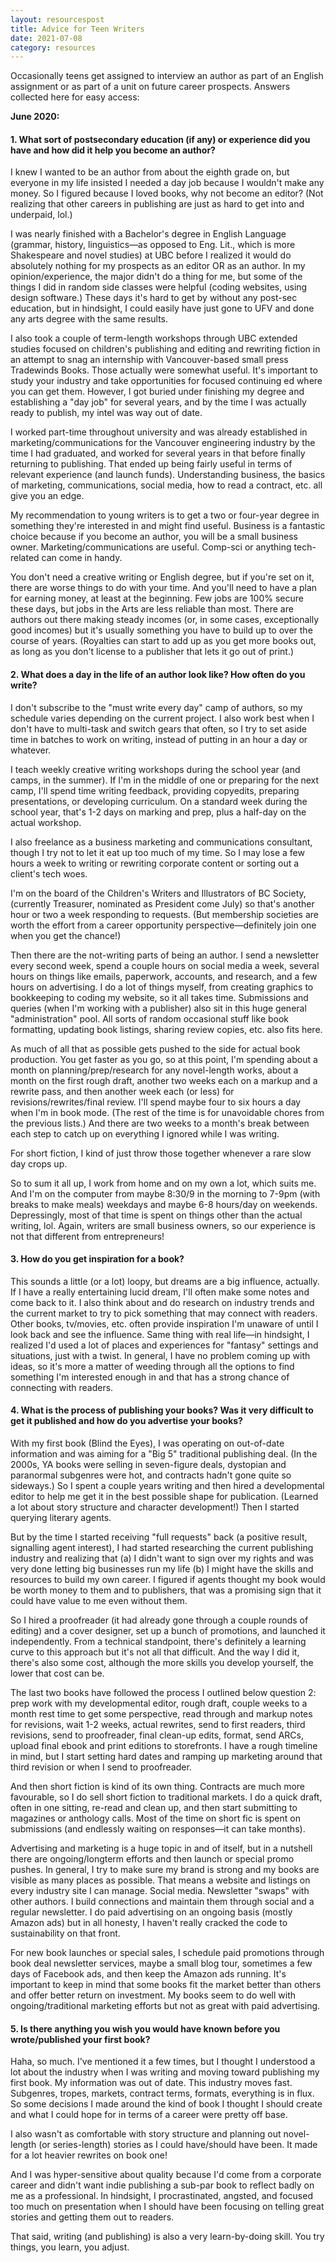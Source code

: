 ```yaml
---
layout: resourcespost
title: Advice for Teen Writers
date: 2021-07-08
category: resources
---
```


Occasionally teens get assigned to interview an author as part of an English assignment or as part of a unit on future career prospects. Answers collected here for easy access:

**June 2020:**

#### 1. What sort of postsecondary education (if any) or experience did you have and how did it help you become an author?

I knew I wanted to be an author from about the eighth grade on, but everyone in my life insisted I needed a day job because I wouldn't make any money. So I figured because I loved books, why not become an editor? (Not realizing that other careers in publishing are just as hard to get into and underpaid, lol.) 

I was nearly finished with a Bachelor's degree in English Language (grammar, history, linguistics—as opposed to Eng. Lit., which is more Shakespeare and novel studies) at UBC before I realized it would do absolutely nothing for my prospects as an editor OR as an author. In my opinion/experience, the major didn't do a thing for me, but some of the things I did in random side classes were helpful (coding websites, using design software.) These days it's hard to get by without any post-sec education, but in hindsight, I could easily have just gone to UFV and done any arts degree with the same results.

I also took a couple of term-length workshops through UBC extended studies focused on children's publishing and editing and rewriting fiction in an attempt to snag an internship with Vancouver-based small press Tradewinds Books. Those actually were somewhat useful. It's important to study your industry and take opportunities for focused continuing ed where you can get them. However, I got buried under finishing my degree and establishing a "day job" for several years, and by the time I was actually ready to publish, my intel was way out of date.

I worked part-time throughout university and was already established in marketing/communications for the Vancouver engineering industry by the time I had graduated, and worked for several years in that before finally returning to publishing. That ended up being fairly useful in terms of relevant experience (and launch funds). Understanding business, the basics of marketing, communications, social media, how to read a contract, etc. all give you an edge.

My recommendation to young writers is to get a two or four-year degree in something they're interested in and might find useful. Business is a fantastic choice because if you become an author, you will be a small business owner. Marketing/communications are useful. Comp-sci or anything tech-related can come in handy.

You don't need a creative writing or English degree, but if you're set on it, there are worse things to do with your time. And you'll need to have a plan for earning money, at least at the beginning. Few jobs are 100% secure these days, but jobs in the Arts are less reliable than most. There are authors out there making steady incomes (or, in some cases, exceptionally good incomes) but it's usually something you have to build up to over the course of years. (Royalties can start to add up as you get more books out, as long as you don't license to a publisher that lets it go out of print.)

#### 2. What does a day in the life of an author look like? How often do you write?

I don't subscribe to the "must write every day" camp of authors, so my schedule varies depending on the current project. I also work best when I don't have to multi-task and switch gears that often, so I try to set aside time in batches to work on writing, instead of putting in an hour a day or whatever.

I teach weekly creative writing workshops during the school year (and camps, in the summer). If I'm in the middle of one or preparing for the next camp, I'll spend time writing feedback, providing copyedits, preparing presentations, or developing curriculum. On a standard week during the school year, that's 1-2 days on marking and prep, plus a half-day on the actual workshop.

I also freelance as a business marketing and communications consultant, though I try not to let it eat up too much of my time. So I may lose a few hours a week to writing or rewriting corporate content or sorting out a client's tech woes.

I'm on the board of the Children's Writers and Illustrators of BC Society, (currently Treasurer, nominated as President come July) so that's another hour or two a week responding to requests. (But membership societies are worth the effort from a career opportunity perspective—definitely join one when you get the chance!)

Then there are the not-writing parts of being an author. I send a newsletter every second week, spend a couple hours on social media a week, several hours on things like emails, paperwork, accounts, and research, and a few hours on advertising. I do a lot of things myself, from creating graphics to bookkeeping to coding my website, so it all takes time. Submissions and queries (when I'm working with a publisher) also sit in this huge general "administration" pool. All sorts of random occasional stuff like book formatting, updating book listings, sharing review copies, etc. also fits here.

As much of all that as possible gets pushed to the side for actual book production. You get faster as you go, so at this point, I'm spending about a month on planning/prep/research for any novel-length works, about a month on the first rough draft, another two weeks each on a markup and a rewrite pass, and then another week each (or less) for revisions/rewrites/final review. I'll spend maybe four to six hours a day when I'm in book mode. (The rest of the time is for unavoidable chores from the previous lists.) And there are two weeks to a month's break between each step to catch up on everything I ignored while I was writing.

For short fiction, I kind of just throw those together whenever a rare slow day crops up.

So to sum it all up, I work from home and on my own a lot, which suits me. And I'm on the computer from maybe 8:30/9 in the morning to 7-9pm (with breaks to make meals) weekdays and maybe 6-8 hours/day on weekends. Depressingly, most of that time is spent on things other than the actual writing, lol. Again, writers are small business owners, so our experience is not that different from entrepreneurs!

#### 3. How do you get inspiration for a book?

This sounds a little (or a lot) loopy, but dreams are a big influence, actually. If I have a really entertaining lucid dream, I'll often make some notes and come back to it. I also think about and do research on industry trends and the current market to try to pick something that may connect with readers. Other books, tv/movies, etc. often provide inspiration I'm unaware of until I look back and see the influence. Same thing with real life—in hindsight, I realized I'd used a lot of places and experiences for "fantasy" settings and situations, just with a twist. In general, I have no problem coming up with ideas, so it's more a matter of weeding through all the options to find something I'm interested enough in and that has a strong chance of connecting with readers.

#### 4. What is the process of publishing your books? Was it very difficult to get it published and how do you advertise your books?

With my first book (Blind the Eyes), I was operating on out-of-date information and was aiming for a "Big 5" traditional publishing deal. (In the 2000s, YA books were selling in seven-figure deals, dystopian and paranormal subgenres were hot, and contracts hadn't gone quite so sideways.) So I spent a couple years writing and then hired a developmental editor to help me get it in the best possible shape for publication. (Learned a lot about story structure and character development!) Then I started querying literary agents.

But by the time I started receiving "full requests" back (a positive result, signalling agent interest), I had started researching the current publishing industry and realizing that (a) I didn't want to sign over my rights and was very done letting big businesses run my life (b) I might have the skills and resources to build my own career. I figured if agents thought my book would be worth money to them and to publishers, that was a promising sign that it could have value to me even without them.

So I hired a proofreader (it had already gone through a couple rounds of editing) and a cover designer, set up a bunch of promotions, and launched it independently. From a technical standpoint, there's definitely a learning curve to this approach but it's not all that difficult. And the way I did it, there's also some cost, although the more skills you develop yourself, the lower that cost can be.

The last two books have followed the process I outlined below question 2: prep work with my developmental editor, rough draft, couple weeks to a month rest time to get some perspective, read through and markup notes for revisions, wait 1-2 weeks, actual rewrites, send to first readers, third revisions, send to proofreader, final clean-up edits, format, send ARCs, upload final ebook and print editions to storefronts. I have a rough timeline in mind, but I start setting hard dates and ramping up marketing around that third revision or when I send to proofreader.

And then short fiction is kind of its own thing. Contracts are much more favourable, so I do sell short fiction to traditional markets. I do a quick draft, often in one sitting, re-read and clean up, and then start submitting to magazines or anthology calls. Most of the time on short fic is spent on submissions (and endlessly waiting on responses—it can take months).

Advertising and marketing is a huge topic in and of itself, but in a nutshell there are ongoing/longterm efforts and then launch or special promo pushes. In general, I try to make sure my brand is strong and my books are visible as many places as possible. That means a website and listings on every industry site I can manage. Social media. Newsletter "swaps" with other authors. I build connections and maintain them through social and a regular newsletter. I do paid advertising on an ongoing basis (mostly Amazon ads) but in all honesty, I haven't really cracked the code to sustainability on that front.

For new book launches or special sales, I schedule paid promotions through book deal newsletter services, maybe a small blog tour, sometimes a few days of Facebook ads, and then keep the Amazon ads running. It's important to keep in mind that some books fit the market better than others and offer better return on investment. My books seem  to do well with ongoing/traditional marketing efforts but not as great with paid advertising.

#### 5. Is there anything you wish you would have known before you wrote/published your first book?

Haha, so much. I've mentioned it a few times, but I thought I understood a lot about the industry when I was writing and moving toward publishing my first book. My information was out of date. This industry moves fast. Subgenres, tropes, markets, contract terms, formats, everything is in flux. So some decisions I made around the kind of book I thought I should create and what I could hope for in terms of a career were pretty off base. 

I also wasn't as comfortable with story structure and planning out novel-length (or series-length) stories as I could have/should have been. It made for a lot heavier rewrites on book one!

And I was hyper-sensitive about quality because I'd come from a corporate career and didn't want indie publishing a sub-par book to reflect badly on me as a professional. In hindsight, I procrastinated, angsted, and focused too much on presentation when I should have been focusing on telling great stories and getting them out to readers.

That said, writing (and publishing) is also a very learn-by-doing skill. You try things, you learn, you adjust.
